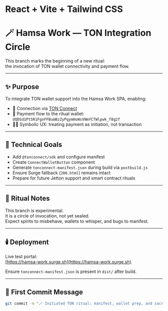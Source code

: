 # React + Vite + Tailwind CSS

# 🪄 Hamsa Work — TON Integration Circle

This branch marks the beginning of a new ritual:  
the invocation of TON wallet connectivity and payment flow.

---

## ✨ Purpose

To integrate TON wallet support into the Hamsa Work SPA, enabling:

- 🔗 Connection via [TON Connect](https://ton.org/docs/ton-connect/introduction)
- 💸 Payment flow to the ritual wallet:  
  `UQDSd1PtSR1FgnFFBumBzZyPqymHoWsVNmYCTWlpwk_f8g2f`
- 🧙‍♂️ Symbolic UX: treating payment as initiation, not transaction

---

## 🧱 Technical Goals

- Add `@tonconnect/sdk` and configure manifest
- Create `ConnectWalletButton` component
- Generate `tonconnect-manifest.json` during build via `postbuild.js`
- Ensure Surge fallback (`200.html`) remains intact
- Prepare for future Jetton support and smart contract rituals

---

## 🧬 Ritual Notes

This branch is experimental.  
It is a circle of invocation, not yet sealed.  
Expect spirits to misbehave, wallets to whisper, and bugs to manifest.

---

## 🕯️ Deployment

Live test portal:  
[https://hamsa-work.surge.sh](https://hamsa-work.surge.sh)

Ensure `tonconnect-manifest.json` is present in `dist/` after build.

---

## 🧾 First Commit Message

```bash
git commit -m "🪄 Initiated TON ritual: manifest, wallet prep, and sacred fallback"